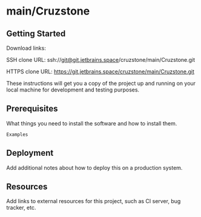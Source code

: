 # main/Cruzstone



## Getting Started

Download links:

SSH clone URL: ssh://git@git.jetbrains.space/cruzstone/main/Cruzstone.git

HTTPS clone URL: https://git.jetbrains.space/cruzstone/main/Cruzstone.git



These instructions will get you a copy of the project up and running on your local machine for development and testing purposes.

## Prerequisites

What things you need to install the software and how to install them.

```
Examples
```

## Deployment

Add additional notes about how to deploy this on a production system.

## Resources

Add links to external resources for this project, such as CI server, bug tracker, etc.
